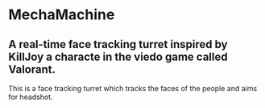# MechaMachine
## A real-time face tracking turret inspired by KillJoy a characte in the viedo game called Valorant.

This is a face tracking turret which tracks the faces of the people and aims for headshot.
